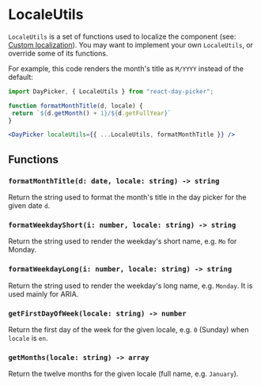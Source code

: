 # LocaleUtils

`LocaleUtils` is a set of functions used to localize the component (see: [Custom localization](LocalizationCustom.md)). You may want to implement your own `LocaleUtils`, or override some of its functions. 

For example, this code renders the month's title as `M/YYYY` instead of the default:

```jsx
import DayPicker, { LocaleUtils } from "react-day-picker";

function formatMonthTitle(d, locale) {
 return `${d.getMonth() + 1}/${d.getFullYear}` 
}

<DayPicker localeUtils={{ ...LocaleUtils, formatMonthTitle }} />

```

## Functions

### `formatMonthTitle(d: date, locale: string) -> string`

Return the string used to format the month's title in the day picker for the given date `d`.

### `formatWeekdayShort(i: number, locale: string) -> string`

Return the string used to render the weekday's short name, e.g. `Mo` for Monday.

### `formatWeekdayLong(i: number, locale: string) -> string`

Return the string used to render the weekday's long name, e.g. `Monday`. It is used mainly for ARIA.

### `getFirstDayOfWeek(locale: string) -> number`

Return the first day of the week for the given locale, e.g. `0` (Sunday) when `locale` is `en`.

### `getMonths(locale: string) -> array`

Return the twelve months for the given locale (full name, e.g. `January`).
